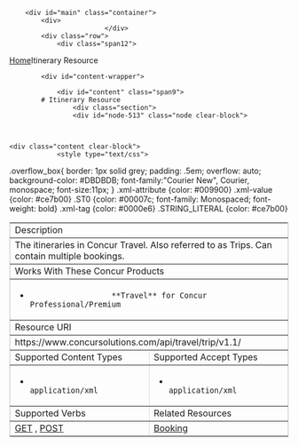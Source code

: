 
        <div id="main" class="container">
            <div>
                            </div>
            <div class="row">
                <div class="span12">
<div class="breadcrumbs"><a href="/">Home</a>Itinerary Resource</div>
                </div>
            </div>

            <div id="content-wrapper">
<!-- <div class="row"> -->
                <div id="content" class="span9">
            # Itinerary Resource
                    <div class="section">
                    <div id="node-513" class="node clear-block">


    
    <div class="content clear-block">
                <style type="text/css">
.overflow_box{
border: 1px solid grey;
padding: .5em;
overflow: auto;
background-color: #DBDBDB;
font-family:"Courier New", Courier, monospace;
font-size:11px;
}
.xml-attribute {color: #009900}
.xml-value {color: #ce7b00}
.ST0 {color: #00007c; font-family: Monospaced; font-weight: bold}
.xml-tag {color: #0000e6}
.STRING_LITERAL {color: #ce7b00}</style><table border="1" bordercolor="#dbdbdb" cellpadding="3" cellspacing="0" width="100%">
<tbody>
<tr class="GrayTableHead">
<td colspan="2">
                Description</td>
</tr>
<tr>
<td colspan="2">
                The itineraries in Concur Travel. Also referred to as Trips. Can contain multiple bookings.</td>
</tr>
<tr class="GrayTableHead">
<td colspan="2">
                Works With These Concur Products</td>
</tr>
<tr>
<td colspan="2">

* 
                        **Travel** for Concur Professional/Premium

</td>
</tr>
<tr class="GrayTableHead">
<td colspan="2">
                Resource URI</td>
</tr>
<tr>
<td colspan="2">
                https://www.concursolutions.com/api/travel/trip/v1.1/</td>
</tr>
<tr class="GrayTableHead">
<td width="50%">
                Supported Content Types</td>
<td width="50%">
                Supported Accept Types</td>
</tr>
<tr>
<td>

* 
                        application/xml

</td>
<td>

* 
                        application/xml

</td>
</tr>
<tr class="GrayTableHead">
<td>
                Supported Verbs</td>
<td>
                Related Resources</td>
</tr>
<tr>
<td>
                <a href="https://developer.concur.com/node/514">GET</a> , <a href="https://developer.concur.com/node/515">POST</a></td>
<td valign="top">
                <a href="https://developer.concur.com/node/511">Booking</a></td>
</tr>
</tbody>
</table>

